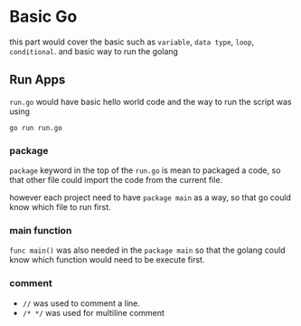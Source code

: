 # Basic Go

this part would cover the basic such as `variable`, `data type`, `loop`, `conditional`. and basic way to run the golang

## Run Apps

`run.go` would have basic hello world code and the way to run the script was using

```
go run run.go
```

### package

`package` keyword in the top of the `run.go` is mean to packaged a code, so that other file could import the code from the current file.

however each project need to have `package main` as a way, so that go could know which file to run first.

### main function

`func main()` was also needed in the `package main` so that the golang could know which function would need to be execute first.

### comment

- `//` was used to comment a line.
- `/* */` was used for multiline comment

